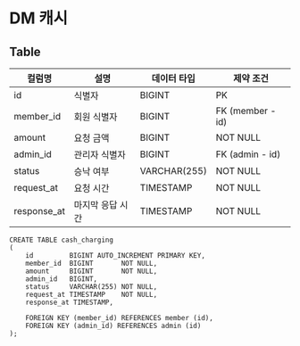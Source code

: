 # DM 캐시

## Table

| 컬럼명         | 설명        | 데이터 타입       | 제약 조건            |
|-------------|-----------|--------------|------------------|
| id          | 식별자       | BIGINT       | PK               |
| member_id   | 회원 식별자    | BIGINT       | FK (member - id) |
| amount      | 요청 금액     | BIGINT       | NOT NULL         |
| admin_id    | 관리자 식별자   | BIGINT       | FK (admin - id)  |
| status      | 승낙 여부     | VARCHAR(255) | NOT NULL         |
| request_at  | 요청 시간     | TIMESTAMP    | NOT NULL         |
| response_at | 마지막 응답 시간 | TIMESTAMP    | NOT NULL         |

```mysql
CREATE TABLE cash_charging
(
    id         BIGINT AUTO_INCREMENT PRIMARY KEY,
    member_id  BIGINT       NOT NULL,
    amount     BIGINT       NOT NULL,
    admin_id   BIGINT,
    status     VARCHAR(255) NOT NULL,
    request_at TIMESTAMP    NOT NULL,
    response_at TIMESTAMP,

    FOREIGN KEY (member_id) REFERENCES member (id),
    FOREIGN KEY (admin_id) REFERENCES admin (id)
);
```